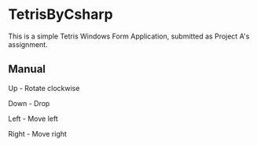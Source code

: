 # TetrisByCsharp
This is a simple Tetris Windows Form Application, submitted as Project A's assignment.

## Manual
Up - Rotate clockwise

Down - Drop

Left - Move left

Right - Move right

